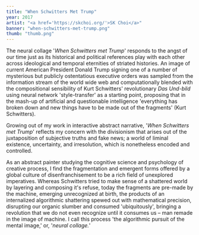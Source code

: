 ```yaml
---
title: "When Schwitters Met Trump"
year: 2017
artist: "<a href='https://skchoi.org/'>SK Choi</a>"
banner: "when-schwitters-met-trump.png"
thumb: "thumb.png"
---
```


The neural collage '*When Schwitters met Trump*' responds to the angst of our
time just as its historical and political references play with each other
across ideological and temporal eternities of striated histories. An image of
current American President Donald Trump signing one of a number of mysterious
but publicly ostentatious executive orders was sampled from the information
stream of the world wide web and computationally blended with the compositional
sensibility of Kurt Schwitters' revolutionary *Das Und-bild* using neural network
'style-transfer' as a starting point, proposing that in the mash-up of
artificial and questionable intelligence 'everything has broken down and new
things have to be made out of the fragments' (Kurt Schwitters).

Growing out of my work in interactive abstract narrative, '*When Schwitters met
Trump*' reflects my concern with the divisionism that arises out of the
juxtaposition of subjective truths and fake news; a world of liminal existence,
uncertainty, and irresolution, which is nonetheless encoded and controlled.

As an abstract painter studying the cognitive science and psychology of
creative process, I find the fragmentation and emergent forms offered by a
global culture of disenfranchisement to be a rich field of unexplored
imperatives. Whereas Schwitters tried to make sense of a shattered world by
layering and composing it's refuse, today the fragments are pre-made by the
machine, emerging unrecognized at birth, the products of an internalized
algorithmic shattering spewed out with mathematical precision, disrupting our
organic slumber and consumed 'ubiquitously', bringing a revolution that we do
not even recognize until it consumes us – man remade in the image of machine. I
call this process 'the algorithmic pursuit of the mental image,' or, '*neural
collage.*'

